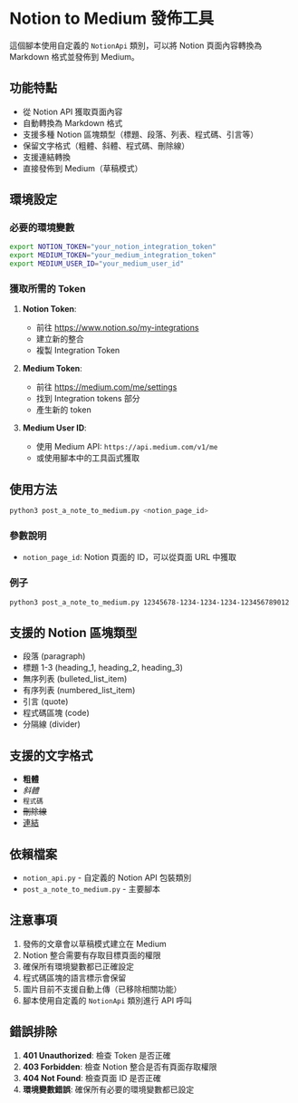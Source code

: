 # Notion to Medium 發佈工具

這個腳本使用自定義的 `NotionApi` 類別，可以將 Notion 頁面內容轉換為 Markdown 格式並發佈到 Medium。

## 功能特點

- 從 Notion API 獲取頁面內容
- 自動轉換為 Markdown 格式
- 支援多種 Notion 區塊類型（標題、段落、列表、程式碼、引言等）
- 保留文字格式（粗體、斜體、程式碼、刪除線）
- 支援連結轉換
- 直接發佈到 Medium（草稿模式）

## 環境設定

### 必要的環境變數

```bash
export NOTION_TOKEN="your_notion_integration_token"
export MEDIUM_TOKEN="your_medium_integration_token" 
export MEDIUM_USER_ID="your_medium_user_id"
```

### 獲取所需的 Token

1. **Notion Token**: 
   - 前往 https://www.notion.so/my-integrations
   - 建立新的整合
   - 複製 Integration Token

2. **Medium Token**:
   - 前往 https://medium.com/me/settings
   - 找到 Integration tokens 部分
   - 產生新的 token

3. **Medium User ID**:
   - 使用 Medium API: `https://api.medium.com/v1/me`
   - 或使用腳本中的工具函式獲取

## 使用方法

```bash
python3 post_a_note_to_medium.py <notion_page_id>
```

### 參數說明

- `notion_page_id`: Notion 頁面的 ID，可以從頁面 URL 中獲取

### 例子

```bash
python3 post_a_note_to_medium.py 12345678-1234-1234-1234-123456789012
```

## 支援的 Notion 區塊類型

- 段落 (paragraph)
- 標題 1-3 (heading_1, heading_2, heading_3)
- 無序列表 (bulleted_list_item)
- 有序列表 (numbered_list_item)
- 引言 (quote)
- 程式碼區塊 (code)
- 分隔線 (divider)

## 支援的文字格式

- **粗體**
- *斜體*
- `程式碼`
- ~~刪除線~~
- [連結](url)

## 依賴檔案

- `notion_api.py` - 自定義的 Notion API 包裝類別
- `post_a_note_to_medium.py` - 主要腳本

## 注意事項

1. 發佈的文章會以草稿模式建立在 Medium
2. Notion 整合需要有存取目標頁面的權限
3. 確保所有環境變數都已正確設定
4. 程式碼區塊的語言標示會保留
5. 圖片目前不支援自動上傳（已移除相關功能）
6. 腳本使用自定義的 `NotionApi` 類別進行 API 呼叫

## 錯誤排除

1. **401 Unauthorized**: 檢查 Token 是否正確
2. **403 Forbidden**: 檢查 Notion 整合是否有頁面存取權限
3. **404 Not Found**: 檢查頁面 ID 是否正確
4. **環境變數錯誤**: 確保所有必要的環境變數都已設定